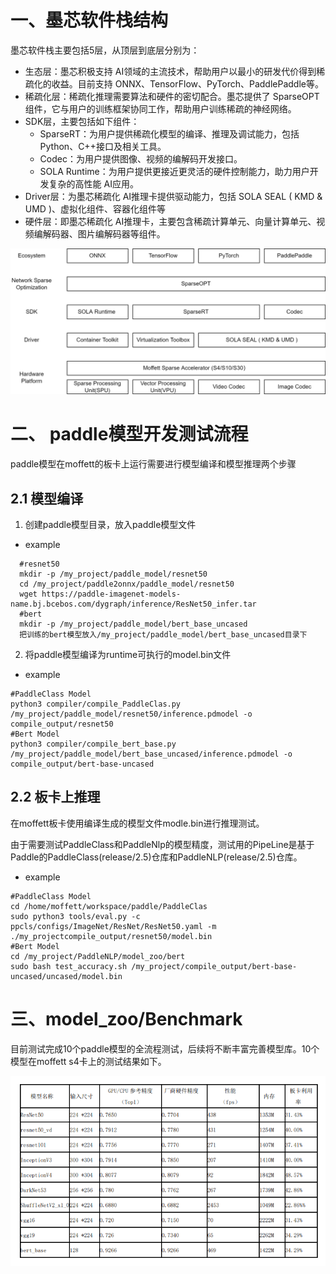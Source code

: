 # 一、墨芯软件栈结构

墨芯软件栈主要包括5层，从顶层到底层分别为：

- 生态层：墨芯积极支持 AI领域的主流技术，帮助用户以最小的研发代价得到稀疏化的收益。目前支持 ONNX、TensorFlow、PyTorch、PaddlePaddle等。
- 稀疏化层：稀疏化推理需要算法和硬件的密切配合。墨芯提供了 SparseOPT组件，它与用户的训练框架协同工作，帮助用户训练稀疏的神经网络。
- SDK层，主要包括如下组件：
  - SparseRT：为用户提供稀疏化模型的编译、推理及调试能力，包括 Python、C++接口及相关工具。
  - Codec：为用户提供图像、视频的编解码开发接口。
  - SOLA Runtime：为用户提供更接近更灵活的硬件控制能力，助力用户开发复杂的高性能 AI应用。
- Driver层：为墨芯稀疏化 AI推理卡提供驱动能力，包括 SOLA SEAL ( KMD & UMD )、虚拟化组件、容器化组件等
- 硬件层：即墨芯稀疏化 AI推理卡，主要包含稀疏计算单元、向量计算单元、视频编解码器、图片编解码器等组件。


![Figure2](img/figure2.png)

# 二、 paddle模型开发测试流程
  paddle模型在moffett的板卡上运行需要进行模型编译和模型推理两个步骤
     
## 2.1 模型编译
  1) 创建paddle模型目录，放入paddle模型文件
  - example
  ```
    #resnet50
    mkdir -p /my_project/paddle_model/resnet50
    cd /my_project/paddle2onnx/paddle_model/resnet50
    wget https://paddle-imagenet-models-name.bj.bcebos.com/dygraph/inference/ResNet50_infer.tar
    #bert
    mkdir -p /my_project/paddle_model/bert_base_uncased
    把训练的bert模型放入/my_project/paddle_model/bert_base_uncased目录下
  ```
  2) 将paddle模型编译为runtime可执行的model.bin文件
  - example
  ```
  #PaddleClass Model
  python3 compiler/compile_PaddleClas.py /my_project/paddle_model/resnet50/inference.pdmodel -o compile_output/resnet50
  #Bert Model
  python3 compiler/compile_bert_base.py /my_project/paddle_model/bert_base_uncased/inference.pdmodel -o compile_output/bert-base-uncased
  ```
## 2.2 板卡上推理
  在moffett板卡使用编译生成的模型文件modle.bin进行推理测试。

  由于需要测试PaddleClass和PaddleNlp的模型精度，测试用的PipeLine是基于Paddle的PaddleClass(release/2.5)仓库和PaddleNLP(release/2.5)仓库。
  - example
  ```
  #PaddleClass Model
  cd /home/moffett/workspace/paddle/PaddleClas
  sudo python3 tools/eval.py -c ppcls/configs/ImageNet/ResNet/ResNet50.yaml -m ./my_projectcompile_output/resnet50/model.bin
  #Bert Model
  cd /my_project/PaddleNLP/model_zoo/bert
  sudo bash test_accuracy.sh /my_project/compile_output/bert-base-uncased/uncased/model.bin

  ```
 # 三、model_zoo/Benchmark
 目前测试完成10个paddle模型的全流程测试，后续将不断丰富完善模型库。10个模型在moffett s4卡上的测试结果如下。
  
![Figure3](img/paddle_result.png) 
  
<!-- @latexonly
$$ \makebox{图1 墨芯软件栈结构} $$
@endlatexonly -->
